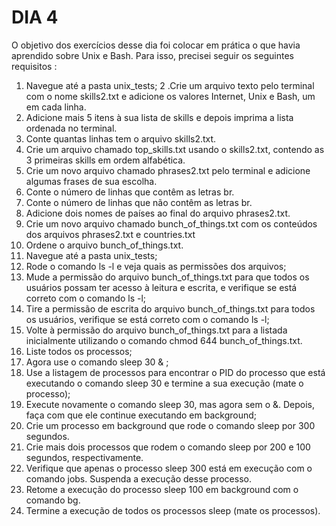 # DIA 4

O objetivo dos exercícios desse dia foi colocar em prática o que havia aprendido sobre Unix e Bash. Para isso, precisei seguir os seguintes requisitos :

1. Navegue até a pasta unix_tests;
2 .Crie um arquivo texto pelo terminal com o nome skills2.txt e adicione os valores Internet, Unix e Bash, um em cada linha.
3. Adicione mais 5 itens à sua lista de skills e depois imprima a lista ordenada no terminal.
4. Conte quantas linhas tem o arquivo skills2.txt.
5. Crie um arquivo chamado top_skills.txt usando o skills2.txt, contendo as 3 primeiras skills em ordem alfabética.
6. Crie um novo arquivo chamado phrases2.txt pelo terminal e adicione algumas frases de sua escolha.
7. Conte o número de linhas que contêm as letras br.
8. Conte o número de linhas que não contêm as letras br.
9. Adicione dois nomes de países ao final do arquivo phrases2.txt.
10. Crie um novo arquivo chamado bunch_of_things.txt com os conteúdos dos arquivos phrases2.txt e countries.txt
11. Ordene o arquivo bunch_of_things.txt.
12. Navegue até a pasta unix_tests;
13. Rode o comando ls -l e veja quais as permissões dos arquivos;
14. Mude a permissão do arquivo bunch_of_things.txt para que todos os usuários possam ter acesso à leitura e escrita, e verifique se está correto com o comando ls -l;
15. Tire a permissão de escrita do arquivo bunch_of_things.txt para todos os usuários, verifique se está correto com o comando ls -l;
16. Volte à permissão do arquivo bunch_of_things.txt para a listada inicialmente utilizando o comando chmod 644 bunch_of_things.txt.
17. Liste todos os processos;
18. Agora use o comando sleep 30 & ;
19. Use a listagem de processos para encontrar o PID do processo que está executando o comando sleep 30 e termine a sua execução (mate o processo);
20. Execute novamente o comando sleep 30, mas agora sem o &. Depois, faça com que ele continue executando em background;
21. Crie um processo em background que rode o comando sleep por 300 segundos.
22. Crie mais dois processos que rodem o comando sleep por 200 e 100 segundos, respectivamente.
23. Verifique que apenas o processo sleep 300 está em execução com o comando jobs. Suspenda a execução desse processo.
24. Retome a execução do processo sleep 100 em background com o comando bg.
25. Termine a execução de todos os processos sleep (mate os processos).
